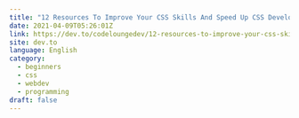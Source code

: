 ```yaml
---
title: "12 Resources To Improve Your CSS Skills And Speed Up CSS Development"
date: 2021-04-09T05:26:01Z
link: https://dev.to/codeloungedev/12-resources-to-improve-your-css-skills-and-speed-up-css-development-3h06?utm_medium=RSS&utm_source=news.12bit.vn
site: dev.to
language: English
category:
  - beginners
  - css
  - webdev
  - programming
draft: false
---
```

